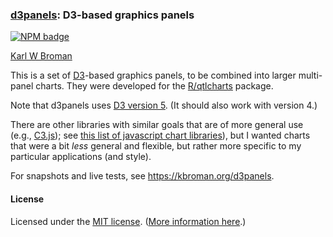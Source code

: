 ### [d3panels](https://kbroman.org/d3panels): D3-based graphics panels

[![NPM badge](https://img.shields.io/npm/v/d3panels.svg)](https://npmjs.org/package/d3panels)

[Karl W Broman](https://kbroman.org)

This is a set of [D3](https://d3js.org)-based graphics panels, to
be combined into larger multi-panel charts.  They were developed for
the [R/qtlcharts](https://kbroman.org/qtlcharts) package.

Note that d3panels uses
[D3 version 5](https://github.com/d3/d3/blob/master/API.md).
(It should also work with version 4.)

There are other libraries with similar goals that are of more general
use (e.g., [C3.js](http://c3js.org));
see
[this list of javascript chart libraries](https://blog.webkid.io/javascript-chart-libraries/)),
but I wanted charts that were a bit _less_ general and flexible, but
rather more specific to my particular applications (and style).

For snapshots and live tests, see <https://kbroman.org/d3panels>.


#### License

Licensed under the
[MIT license](LICENSE.md). ([More information here](https://en.wikipedia.org/wiki/MIT_License).)
